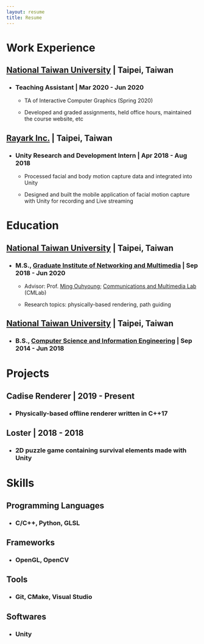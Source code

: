 ```yaml
---
layout: resume
title: Resume
---
```


# Work Experience
## [National Taiwan University](https://www.ntu.edu.tw/english/) | Taipei, Taiwan
- ### Teaching Assistant | Mar 2020 - Jun 2020
    - TA of Interactive Computer Graphics (Spring 2020)

    - Developed and graded assignments, held office hours, maintained the course website, etc

## [Rayark Inc.](https://www.rayark.com/en/) | Taipei, Taiwan
- ### Unity Research and Development Intern | Apr 2018 - Aug 2018
    - Processed facial and body motion capture data and integrated into Unity

    - Designed and built the mobile application of facial motion capture with Unity for recording and Live streaming


# Education
## [National Taiwan University](https://www.ntu.edu.tw/english/) | Taipei, Taiwan
- ### M.S., [Graduate Institute of Networking and Multimedia](https://www.inm.ntu.edu.tw/main.php) | Sep 2018 - Jun 2020
    - Advisor: Prof. [Ming Ouhyoung](https://www.csie.ntu.edu.tw/~ming/); [Communications and Multimedia Lab](http://www.cmlab.csie.ntu.edu.tw/new_cml_website/index.php) (CMLab)

    - Research topics: physically-based rendering, path guiding

## [National Taiwan University](https://www.ntu.edu.tw/english/) | Taipei, Taiwan
- ### B.S., [Computer Science and Information Engineering](https://www.csie.ntu.edu.tw/) | Sep 2014 - Jun 2018


# Projects
## Cadise Renderer | 2019 - Present
- ### Physically-based offline renderer written in C++17

## Loster | 2018 - 2018
- ### 2D puzzle game containing survival elements made with Unity


# Skills
## Programming Languages
- ### C/C++, Python, GLSL

## Frameworks
- ### OpenGL, OpenCV

## Tools
- ### Git, CMake, Visual Studio

## Softwares
- ### Unity